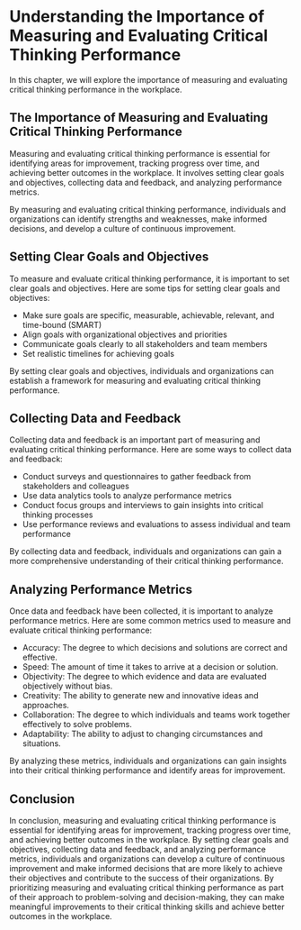 Understanding the Importance of Measuring and Evaluating Critical Thinking Performance
=========================================================================================================================================================

In this chapter, we will explore the importance of measuring and evaluating critical thinking performance in the workplace.

The Importance of Measuring and Evaluating Critical Thinking Performance
------------------------------------------------------------------------

Measuring and evaluating critical thinking performance is essential for identifying areas for improvement, tracking progress over time, and achieving better outcomes in the workplace. It involves setting clear goals and objectives, collecting data and feedback, and analyzing performance metrics.

By measuring and evaluating critical thinking performance, individuals and organizations can identify strengths and weaknesses, make informed decisions, and develop a culture of continuous improvement.

Setting Clear Goals and Objectives
----------------------------------

To measure and evaluate critical thinking performance, it is important to set clear goals and objectives. Here are some tips for setting clear goals and objectives:

* Make sure goals are specific, measurable, achievable, relevant, and time-bound (SMART)
* Align goals with organizational objectives and priorities
* Communicate goals clearly to all stakeholders and team members
* Set realistic timelines for achieving goals

By setting clear goals and objectives, individuals and organizations can establish a framework for measuring and evaluating critical thinking performance.

Collecting Data and Feedback
----------------------------

Collecting data and feedback is an important part of measuring and evaluating critical thinking performance. Here are some ways to collect data and feedback:

* Conduct surveys and questionnaires to gather feedback from stakeholders and colleagues
* Use data analytics tools to analyze performance metrics
* Conduct focus groups and interviews to gain insights into critical thinking processes
* Use performance reviews and evaluations to assess individual and team performance

By collecting data and feedback, individuals and organizations can gain a more comprehensive understanding of their critical thinking performance.

Analyzing Performance Metrics
-----------------------------

Once data and feedback have been collected, it is important to analyze performance metrics. Here are some common metrics used to measure and evaluate critical thinking performance:

* Accuracy: The degree to which decisions and solutions are correct and effective.
* Speed: The amount of time it takes to arrive at a decision or solution.
* Objectivity: The degree to which evidence and data are evaluated objectively without bias.
* Creativity: The ability to generate new and innovative ideas and approaches.
* Collaboration: The degree to which individuals and teams work together effectively to solve problems.
* Adaptability: The ability to adjust to changing circumstances and situations.

By analyzing these metrics, individuals and organizations can gain insights into their critical thinking performance and identify areas for improvement.

Conclusion
----------

In conclusion, measuring and evaluating critical thinking performance is essential for identifying areas for improvement, tracking progress over time, and achieving better outcomes in the workplace. By setting clear goals and objectives, collecting data and feedback, and analyzing performance metrics, individuals and organizations can develop a culture of continuous improvement and make informed decisions that are more likely to achieve their objectives and contribute to the success of their organizations. By prioritizing measuring and evaluating critical thinking performance as part of their approach to problem-solving and decision-making, they can make meaningful improvements to their critical thinking skills and achieve better outcomes in the workplace.
